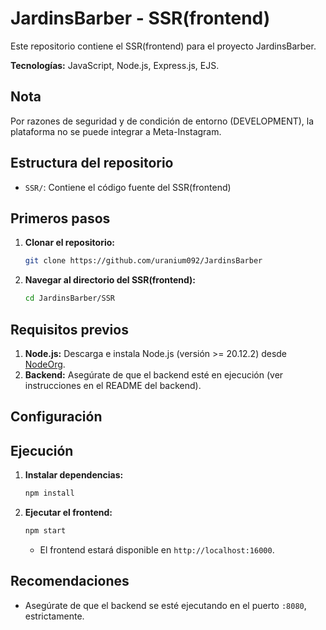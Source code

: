 # JardinsBarber - SSR(frontend)

Este repositorio contiene el SSR(frontend) para el proyecto JardinsBarber.

**Tecnologías:** JavaScript, Node.js, Express.js, EJS.

## Nota
Por razones de seguridad y de condición de entorno (DEVELOPMENT), la plataforma no se puede integrar a Meta-Instagram.

## Estructura del repositorio

* `SSR/`: Contiene el código fuente del SSR(frontend)

## Primeros pasos

1.  **Clonar el repositorio:**

    ```bash
    git clone https://github.com/uranium092/JardinsBarber
    ```

2.  **Navegar al directorio del SSR(frontend):**

    ```bash
    cd JardinsBarber/SSR
    ```

## Requisitos previos

1.  **Node.js:** Descarga e instala Node.js (versión >= 20.12.2) desde [NodeOrg](https://nodejs.org/en/download).
2.  **Backend:** Asegúrate de que el backend esté en ejecución (ver instrucciones en el README del backend).

## Configuración

## Ejecución

1.  **Instalar dependencias:**

    ```bash
    npm install
    ```

2.  **Ejecutar el frontend:**

    ```bash
    npm start
    ```

    * El frontend estará disponible en `http://localhost:16000`.

## Recomendaciones

* Asegúrate de que el backend se esté ejecutando en el puerto `:8080`, estrictamente.
